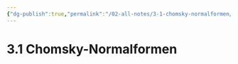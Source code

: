 ```yaml
---
{"dg-publish":true,"permalink":"/02-all-notes/3-1-chomsky-normalformen/","dgHomeLink":true,"dgPassFrontmatter":false}
---
```


# 3.1 Chomsky-Normalformen